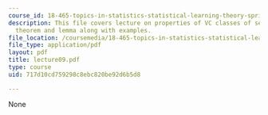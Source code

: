 ```yaml
---
course_id: 18-465-topics-in-statistics-statistical-learning-theory-spring-2007
description: This file covers lecture on properties of VC classes of sets based on
  theorem and lemma along with examples.
file_location: /coursemedia/18-465-topics-in-statistics-statistical-learning-theory-spring-2007/717d10cd759298c8ebc820be92d6b5d8_lecture09.pdf
file_type: application/pdf
layout: pdf
title: lecture09.pdf
type: course
uid: 717d10cd759298c8ebc820be92d6b5d8

---
```

None